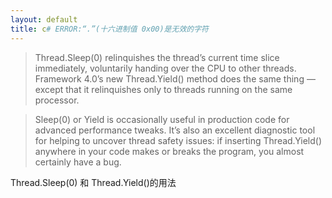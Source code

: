 ```yaml
---
layout: default
title: c# ERROR:“.”(十六进制值 0x00)是无效的字符
---
```


>Thread.Sleep(0) relinquishes the thread’s current time slice immediately, voluntarily handing over the CPU to other threads. Framework 4.0’s new Thread.Yield() method does the same thing — except that it relinquishes only to threads running on the same processor.

>Sleep(0) or Yield is occasionally useful in production code for advanced performance tweaks. It’s also an excellent diagnostic tool for helping to uncover thread safety issues: if inserting Thread.Yield() anywhere in your code makes or breaks the program, you almost certainly have a bug.

Thread.Sleep(0) 和 Thread.Yield()的用法
